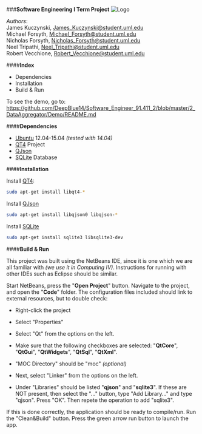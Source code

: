 ###**Software Engineering I Term Project**
![Logo](https://github.com/DeepBlue14/Software_Engineer_91.411_2/blob/master/2_DataAggregator/Code/se_logo.png)


*Authors*:  
James Kuczynski, James_Kuczynski@student.uml.edu  
Michael Forsyth, Michael_Forsyth@student.uml.edu  
Nicholas Forsyth, Nicholas_Forsyth@student.uml.edu  
Neel Tripathi, Neel_Tripathi@student.uml.edu  
Robert Vecchione, Robert_Vecchione@student.uml.edu  


####**Index**
- Dependencies
- Installation
- Build & Run


To see the demo, go to: https://github.com/DeepBlue14/Software_Engineer_91.411_2/blob/master/2_DataAggregator/Demo/README.md



####**Dependencies**
- [Ubuntu][2] 12.04-15.04 *(tested with 14.04)*
- [QT4][1] Project
- [QJson][4]
- [SQLite][3] Database



####**Installation**


Install [QT4][1]:
```bash
sudo apt-get install libqt4-*
```


Install [QJson][4]
```bash
sudo apt-get install libqjson0 libqjson-*
```


Install [SQLite][3]
```bash
sudo apt-get install sqlite3 libsqlite3-dev
```



####**Build & Run**


This project was built using the NetBeans IDE, since it is one which we are all familiar with *(we use it in Computing IV)*.  Instructions for running with other IDEs such as Eclipse should be similar.  

Start NetBeans, press the "**Open Project**" button.  Navigate to the project, and open the "**Code**" folder.  The configuration files included should link to external resources, but to double check:
- Right-click the project
- Select "Properties"
- Select "Qt" from the options on the left.
- Make sure that the following checkboxes are selected: "**QtCore**", "**QtGui**", "**QtWidgets**", "**QtSql**", "**QtXml**".
- "MOC Directory" should be "moc" *(optional)*

- Next, select "Linker" from the options on the left.
- Under "Libraries" should be listed "**qjson**" and "**sqlite3**".  If these are NOT present, then select the "..." button, type "Add Library..." and type "qjson".  Press "OK".  Then repete the operation to add "sqlite3".

If this is done correctly, the application should be ready to compile/run.  Run the "Clean&Build" button.  Press the green arrow run button to launch the app.





<!--links-->

[1]: http://qt-project.org/
[2]: http://www.ubuntu.com/
[3]: https://sqlite.org/
[4]: http://qjson.sourceforge.net/

